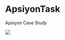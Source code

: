 # ApsiyonTask
Apsiyon Case Study

![](https://raw.githubusercontent.com/frkyldrm/ApsiyonTask/main/task.gif)
